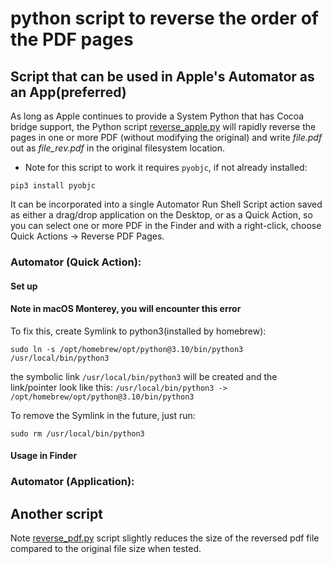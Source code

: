 # python script to reverse the order of the PDF pages

## Script that can be used in Apple's Automator as an App(preferred)
As long as Apple continues to provide a System Python that has Cocoa bridge support, the Python script [reverse_apple.py](reverse_apple.py) will rapidly reverse the pages in one or more PDF (without modifying the original) and write *file.pdf* out as *file_rev.pdf* in the original filesystem location. 
* Note for this script to work it requires ```pyobjc```, if not already installed:
```
pip3 install pyobjc
```
It can be incorporated into a single Automator Run Shell Script action saved as either a drag/drop application on the Desktop, or as a Quick Action, so you can select one or more PDF in the Finder and with a right-click, choose Quick Actions -> Reverse PDF Pages.
### Automator (Quick Action):
#### Set up

#### Note in macOS Monterey, you will encounter this error

To fix this, create Symlink to python3(installed by homebrew):
```
sudo ln -s /opt/homebrew/opt/python@3.10/bin/python3 /usr/local/bin/python3
```
the symbolic link `/usr/local/bin/python3` will be created and the link/pointer look like this: `/usr/local/bin/python3 -> /opt/homebrew/opt/python@3.10/bin/python3`

To remove the Symlink in the future, just run:
```
sudo rm /usr/local/bin/python3
```

#### Usage in Finder

### Automator (Application):

## Another script
Note [reverse_pdf.py](reverse_pdf.py) script slightly reduces the size of the reversed pdf file compared to the original file size when tested.
